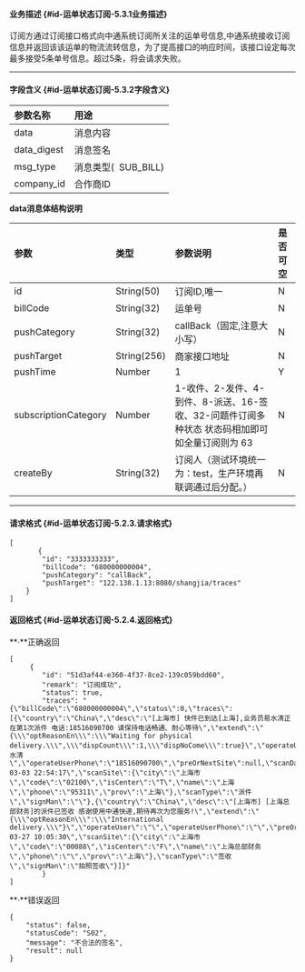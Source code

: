 #### 业务描述 {#id-运单状态订阅-5.3.1业务描述}

订阅方通过订阅接口格式向中通系统订阅所关注的运单号信息,中通系统接收订阅信息并返回该该运单的物流流转信息，为了提高接口的响应时间，该接口设定每次最多接受5条单号信息。超过5条，将会请求失败。

---

#### 字段含义 {#id-运单状态订阅-5.3.2字段含义}

| **参数名称** | **用途** |
| :--- | :--- |
| data | 消息内容 |
| data\_digest | 消息签名 |
| msg\_type | 消息类型\(  SUB\_BILL\) |
| company\_id | 合作商ID |

**data消息体结构说明**

| **参数** | **类型** | **参数说明** | **是否可空** |
| :--- | :--- | :--- | :--- |
| id | String\(50\) | 订阅ID,唯一 | N |
| billCode | String\(32\) | 运单号 | N |
| pushCategory | String\(32\) | callBack（固定,注意大小写） | N |
| pushTarget | String\(256\) | 商家接口地址 | N |
| pushTime | Number | 1 | Y |
| subscriptionCategory | Number | 1-收件、2-发件、4-到件、8-派送、16-签收、32-问题件订阅多种状态 状态码相加即可如全量订阅则为 63 | N |
| createBy | String\(32\) | 订阅人（测试环境统一为：test，生产环境再联调通过后分配。） | N  |

---

#### **请求格式** {#id-运单状态订阅-5.2.3.请求格式}

```
[
       {
        "id": "3333333333",
        "billCode": "680000000004",
        "pushCategory": "callBack",
        "pushTarget": "122.138.1.13:8080/shangjia/traces"
    }
]

```

#### **返回格式** {#id-运单状态订阅-5.2.4.返回格式}

**·**正确返回

```
[
     {
        "id": "51d3af44-e360-4f37-8ce2-139c059bdd60",
        "remark": "订阅成功",
        "status": true,
        "traces": "{\"billCode\":\"680000000004\",\"status\":0,\"traces\":[{\"country\":\"China\",\"desc\":\"[上海市] 快件已到达[上海],业务员易水清正在第1次派件 电话:18516090700 请保持电话畅通、耐心等待\",\"extend\":\"             {\\\"optReasonEn\\\":\\\"Waiting for physical delivery.\\\",\\\"dispCount\\\":1,\\\"dispNoCome\\\":true}\",\"operateUser\":\"易水清\",\"operateUserPhone\":\"18516090700\",\"preOrNextSite\":null,\"scanDate\":\"2017-03-03 22:54:17\",\"scanSite\":{\"city\":\"上海市\",\"code\":\"02100\",\"isCenter\":\"T\",\"name\":\"上海\",\"phone\":\"95311\",\"prov\":\"上海\"},\"scanType\":\"派件\",\"signMan\":\"\"},{\"country\":\"China\",\"desc\":\"[上海市] [上海总部财务]的派件已签收 感谢使用中通快递,期待再次为您服务!\",\"extend\":\"{\\\"optReasonEn\\\":\\\"International delivery.\\\"}\",\"operateUser\":\"\",\"operateUserPhone\":\"\",\"preOrNextSite\":null,\"scanDate\":\"2017-03-27 10:05:30\",\"scanSite\":{\"city\":\"上海市\",\"code\":\"00088\",\"isCenter\":\"F\",\"name\":\"上海总部财务\",\"phone\":\"\",\"prov\":\"上海\"},\"scanType\":\"签收\",\"signMan\":\"拍照签收\"}]}"
        }
]

```

**·**错误返回

```
{
    "status": false,
    "statusCode": "S02",
    "message": "不合法的签名",
    "result": null
}
```




